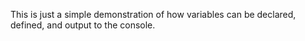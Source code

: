 This is just a simple demonstration of how variables can be declared, 
defined, and output to the console.
